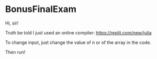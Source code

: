 # BonusFinalExam

Hi, sir!

Truth be told I just used an online compiler:
https://replit.com/new/julia

To change input, just change the value of n or of the array in the code.

Then run!
